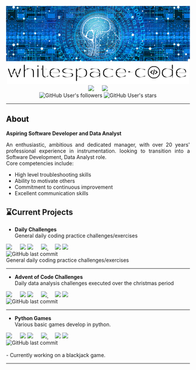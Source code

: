<!Header information>
<div align="center">
    <img src='./images/banner.png'>     
    <img src='./images/Logo_500x60.png'>    
</div>

<!Site starts and reported issues badges>
<div align="center">
    <img src="https://img.shields.io/badge/Language-python-green?logo=python&logoColor=white&label&style=for-the-badge&color=006400"> &emsp;
    <img src="https://img.shields.io/badge/Language-Power_BI-green?logo=powerbi&logoColor=white&label&style=for-the-badge&color=006400"><br/>
    <img src="https://img.shields.io/github/followers/whitespace-code?style=social" alt="GitHub User's followers">
    <img src="https://img.shields.io/github/stars/whitespace-code?&style=social" alt="GitHub User's stars">
    <hr/>    
</div>

<h2 style="color: black">
    About    
</h2>
<body>
    <b>Aspiring Software Developer and Data Analyst</b><br/>
    <p  align="justify">            
        An enthusiastic, ambitious and dedicated manager, with over 20 years' professional
        experience in instrumentation. looking to transition into a Software Development, Data
        Analyst role.
        <br/>
        Core competencies include:
        <ul>
            <li> High level troubleshooting skills </li>
            <li> Ability to motivate others</li>
            <li> Commitment to continuous improvement </li>
            <li> Excellent communication skills </li>
        </ul>
    </p>
</body>

## &#8987;Current Projects
- <b>Daily Challenges</b><br/>
    General daily coding practice challenges/exercises
<div>
    <img src="https://img.shields.io/badge/Language-Python-green?labelColor=D3D3D3&logo=python&logoColor=006400&color=006400"> &emsp;
    <img src="https://img.shields.io/github/license/whitespace-code/daily_challenges">
    <img src=https://img.shields.io/badge/Version-0.0.1-blue> &emsp;
        <a href="https://github.com/whitespace-code/daily_challenges/issues">
        <img src="https://img.shields.io/github/issues/whitespace-code/daily_challenges">
    </a> &emsp;
    <img src="https://img.shields.io/github/stars/whitespace-code/daily_challenges?style=social">
    <img src="https://img.shields.io/github/forks/whitespace-code/daily_challenges?style=social"> &emsp;
    <br/>
    <img alt="GitHub last commit" 
         src="https://img.shields.io/github/last-commit/whitespace-code/daily_challenges">
</div>
    General daily coding practice challenges/exercises
<hr/>

- <b>Advent of Code Challenges</b><br/>
    Daily data analysis challenges executed over the christmas period 
<div>
    <img src="https://img.shields.io/badge/Language-Python-green?labelColor=D3D3D3&logo=python&logoColor=006400&color=006400"> &emsp;
    <img src="https://img.shields.io/github/license/whitespace-code/adventofcode">
    <img src=https://img.shields.io/badge/Year-2022-blue> &emsp;
    <a href="https://github.com/whitespace-code/adventofcode/issues">
        <img src="https://img.shields.io/github/issues/whitespace-code/adventofcode">
    </a> &emsp;
    <img src="https://img.shields.io/github/stars/whitespace-code/adventofcode?style=social">
    <img src="https://img.shields.io/github/forks/whitespace-code/adventofcode?style=social"> &emsp;
    <br/>
    <img alt="GitHub last commit" 
         src="https://img.shields.io/github/last-commit/whitespace-code/adventofcode">
    <br/>
</div>
<hr/>

- <b>Python Games</b><br/>
    Various basic games develop in python.<br/>        
<div>
    <img src="https://img.shields.io/badge/Language-Python-green?labelColor=D3D3D3&logo=python&logoColor=006400&color=006400"> &emsp;
    <img src="https://img.shields.io/github/license/whitespace-code/python_games">
    <img src=https://img.shields.io/badge/Version-0.0.1-blue> &emsp;
        <a href="https://github.com/whitespace-code/python_games/issues">
        <img src="https://img.shields.io/github/issues/whitespace-code/python_games">
    </a> &emsp;
    <img src="https://img.shields.io/github/stars/whitespace-code/python_games?style=social">
    <img src="https://img.shields.io/github/forks/whitespace-code/python_games?style=social"> &emsp;
    <br/>
    <img alt="GitHub last commit" 
         src="https://img.shields.io/github/last-commit/whitespace-code/python_games">
</div>
<br/>
- Currently working on a blackjack game.
<hr/>
